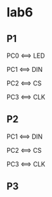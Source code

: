 # lab6

## P1

PC0 <==> LED

PC1 <==> DIN

PC2 <==> CS

PC3 <==> CLK

## P2

PC1 <==> DIN

PC2 <==> CS

PC3 <==> CLK


## P3
